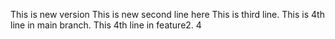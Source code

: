 This is new version
This is new second line here
This is third line.
This is 4th line in main branch.
This 4th line in feature2.
4
